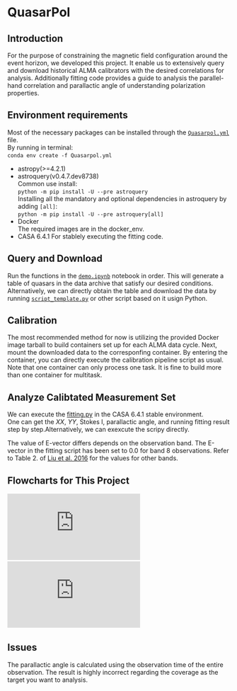 # QuasarPol

## Introduction
For the purpose of constraining the magnetic field configuration around the event horizon, we developed this project. It enable us to extensively query and download historical ALMA calibrators with the desired correlations for analysis. Additionally fitting code provides a guide to analysis the parallel-hand correlation and parallactic angle of understanding polarization properties.

## Environment requirements
Most of the necessary packages can be installed through the [`Quasarpol.yml`](https://github.com/peterlai500/QuasarPolarization/blob/main/Quasarpol.yml) file.  
By running in terminal:  
`conda env create -f Quasarpol.yml `

- astropy(>=4.2.1)
- astroquery(v0.4.7.dev8738)  
  Common use install:  
  `python -m pip install -U --pre astroquery`  
  Installing all the mandatory and optional dependencies in astroquery by adding `[all]`:  
  `python -m pip install -U --pre astroquery[all]`
- Docker  
  The required images are in the docker_env.
- CASA 6.4.1
  For stablely executing the fitting code.

## Query and Download
Run the functions in the [`demo.ipynb`](https://github.com/peterlai500/QuasarPolarization/blob/main/demo.ipynb) notebook in order. This will generate a table of quasars in the data archive that satisfy our desired conditions.  
Alternatively, we can directly obtain the table and download the data by running [`script_template.py`](https://github.com/peterlai500/QuasarPolarization/blob/main/script_template.py) or other script based on it usign Python.

## Calibration
The most recommended method for now is utilizing the provided Docker image tarball to build containers set up for each ALMA  data cycle. Next, mount the downloaded data to the corresponfing container. By entering the container, you can directly execute the calibration pipeline script as usual.  
Note that one container can only process one task. It is fine to build more than one container for multitask.

## Analyze Calibtated Measurement Set
We can execute the [fitting.py](https://github.com/peterlai500/QuasarPolarization/blob/main/fitting.py) in the CASA 6.4.1 stable environment.  
One can get the $XX$, $YY$, Stokes I, parallactic angle, and running fitting result step by step.Alternatively, we can exexcute the scripy  directly.

The value of E-vector differs depends on the observation band. The E-vector in the fitting script has been set to 0.0 for band 8 observations. Refer to Table 2. of [Liu et al. 2016](https://ui.adsabs.harvard.edu/abs/2016A%26A...593A.107L/abstract) for the values for other bands.

## Flowcharts for This Project
![Query Flowchart](https://github.com/peterlai500/QuasarPolarization/blob/main/images/QuasarPol_flowchart.pdf) ![Analyze Flowchart](https://github.com/peterlai500/QuasarPolarization/blob/main/images/PolAnalyze_flowchart.pdf)

## Issues
The parallactic angle is calculated using the observation time of the entire observation. The result is highly incorrect regarding the coverage as the target you want to analysis.

